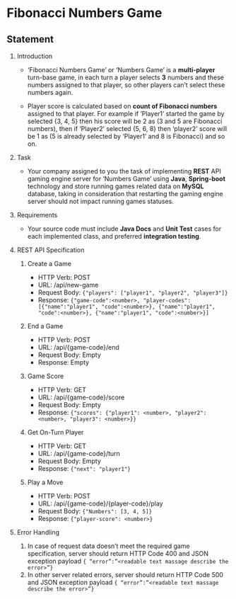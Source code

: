# Fibonacci Numbers Game

## Statement

1. Introduction

   - ‘Fibonacci Numbers Game’ or ‘Numbers Game’ is a **multi-player** turn-base game, in each turn a
     player selects **3** numbers and these numbers assigned to that player, so other players can’t select these
     numbers again.

   - Player score is calculated based on **count of Fibonacci numbers** assigned to that player. For
     example if ‘Player1’ started the game by selected {3, 4, 5} then his score will be 2 as (3 and 5 are
     Fibonacci numbers), then if ‘Player2’ selected {5, 6, 8} then ‘player2’ score will be 1 as (5 is already
     selected by ‘Player1’ and 8 is Fibonacci) and so on.

2. Task

   - Your company assigned to you the task of implementing **REST** API gaming engine server for
     ‘Numbers Game’ using **Java**, **Spring-boot** technology and store running games related data on
     **MySQL** database, taking in consideration that restarting the gaming engine server should not impact
     running games statuses.

3. Requirements

   - Your source code must include **Java Docs** and **Unit Test** cases for each implemented class, and
     preferred **integration testing**.

4. REST API Specification

   1. Create a Game

      - HTTP Verb: POST
      - URL: /api/new-game
      - Request Body:
        `{"players": ["player1", "player2", "player3"]}`
      - Response:
        `{"game-code":<number>, "player-codes": [{"name":"player1", "code":<number>}, {"name":"player1", "code":<number>}, {"name":"player1", "code":<number>}]`

   2. End a Game

      - HTTP Verb: POST
      - URL: /api/{game-code}/end
      - Request Body: Empty
      - Response: Empty

   3. Game Score

      - HTTP Verb: GET
      - URL: /api/{game-code}/score
      - Request Body: Empty
      - Response: `{"scores": {"player1": <number>, "player2": <number>, "player3": <number>}}`

   4. Get On-Turn Player

      - HTTP Verb: GET
      - URL: /api/{game-code}/turn
      - Request Body: Empty
      - Response: `{"next": "player1"}`

   5. Play a Move
      - HTTP Verb: POST
      - URL: /api/{game-code}/{player-code}/play
      - Request Body: `{"Numbers": [3, 4, 5]}`
      - Response: `{"player-score": <number>}`

5. Error Handling
   1. In case of request data doesn’t meet the required game specification, server should return HTTP
      Code 400 and JSON exception payload `{ “error”:”<readable text massage describe the error>”}`
   2. In other server related errors, server should return HTTP Code 500 and JSON exception payload
      `{ “error”:”<readable text massage describe the error>”}`
